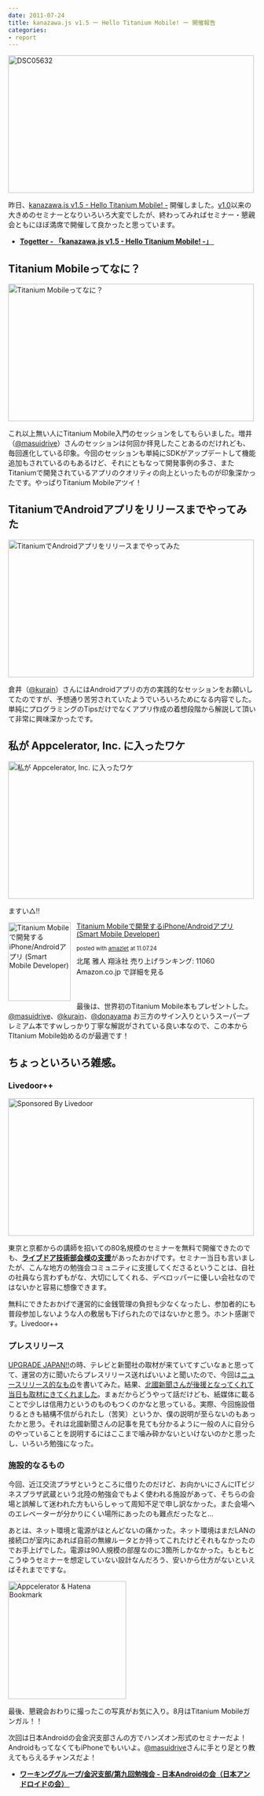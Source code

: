 ```yaml
---
date: 2011-07-24
title: kanazawa.js v1.5 ー Hello Titanium Mobile! ー 開催報告
categories:
- report
---
```

<a title="DSC05632 by kanazawajs, on Flickr" href="http://www.flickr.com/photos/kanazawajs/5970306952/"><img class="fig" src="http://farm7.static.flickr.com/6029/5970306952_2358a71ac5.jpg" alt="DSC05632" width="500" height="280" /></a>

昨日、<a href="http://kanazawajs.tumblr.com/v1-5/">kanazawa.js v1.5 - Hello Titanium Mobile! -</a> 開催しました。<a href="http://kanazawajs.tumblr.com/v1-0/">v1.0</a>以来の大きめのセミナーとなりいろいろ大変でしたが、終わってみればセミナー・懇親会ともにほぼ満席で開催して良かったと思っています。
<ul>
	<li><strong><a href="http://togetter.com/li/165175">Togetter - 「kanazawa.js v1.5 - Hello Titanium Mobile! -」 </a></strong></li>
</ul>
<div><!--more--></div>
<h2>Titanium Mobileってなに？</h2>
<a title="Titanium Mobileってなに？ by kanazawajs, on Flickr" href="http://www.flickr.com/photos/kanazawajs/5966327186/"><img class="fig" src="http://farm7.static.flickr.com/6020/5966327186_e3581cc3bb.jpg" alt="Titanium Mobileってなに？" width="500" height="280" /></a>

これ以上無い人にTitanium Mobile入門のセッションをしてもらいました。増井（<a href="https://twitter.com/#!/masuidrive">@masuidrive</a>）さんのセッションは何回か拝見したことあるのだけれども、毎回進化している印象。今回のセッションも単純にSDKがアップデートして機能追加もされているのもあるけど、それにともなって開発事例の多さ、またTitaniumで開発されているアプリのクオリティの向上といったものが印象深かったです。やっぱりTitanium Mobileアツイ！
<h2>TitaniumでAndroidアプリをリリースまでやってみた</h2>
<a title="TitaniumでAndroidアプリをリリースまでやってみた by kanazawajs, on Flickr" href="http://www.flickr.com/photos/kanazawajs/5965891117/"><img class="fig" src="http://farm7.static.flickr.com/6148/5965891117_5cafd167f0.jpg" alt="TitaniumでAndroidアプリをリリースまでやってみた" width="500" height="280" /></a>

倉井（<a href="https://twitter.com/#!/kurain">@kurain</a>）さんにはAndroidアプリの方の実践的なセッションをお願いしてたのですが、予想通り苦労されていたようでいろいろためになる内容でした。単純にプログラミングのTipsだけでなくアプリ作成の着想段階から解説して頂いて非常に興味深かったです。
<h2>私が Appcelerator, Inc. に入ったワケ</h2>
<a title="私が Appcelerator, Inc. に入ったワケ by kanazawajs, on Flickr" href="http://www.flickr.com/photos/kanazawajs/5970307526/"><img class="fig" src="http://farm7.static.flickr.com/6026/5970307526_608cf0bec8.jpg" alt="私が Appcelerator, Inc. に入ったワケ" width="500" height="280" /></a>

ますい△!!
<div class="amazlet-box" style="margin-bottom: 0px;">
<div class="amazlet-image" style="float: left; margin: 0px 12px 1px 0px;"><a name="amazletlink" href="http://www.amazon.co.jp/exec/obidos/ASIN/4798123986/warikiru-22/ref=nosim/" target="_blank"></a><a href="http://www.amazon.co.jp/gp/product/4798123986/ref=as_li_ss_tl?ie=UTF8&amp;tag=warikiru-22&amp;linkCode=as2&amp;camp=247&amp;creative=7399&amp;creativeASIN=4798123986"><img class="fig" src="https://images-na.ssl-images-amazon.com/images/I/51xs9gdl3mL._SL160_.jpg" alt="Titanium Mobileで開発するiPhone/Androidアプリ (Smart Mobile Developer)" width="127" height="160" /></a></div>
<div class="amazlet-info" style="line-height: 120%; margin-bottom: 10px;">
<div class="amazlet-name" style="margin-bottom: 10px; line-height: 120%;">

<a href="http://www.amazon.co.jp/gp/product/4798123986/ref=as_li_ss_tl?ie=UTF8&amp;tag=warikiru-22&amp;linkCode=as2&amp;camp=247&amp;creative=7399&amp;creativeASIN=4798123986">Titanium Mobileで開発するiPhone/Androidアプリ (Smart Mobile Developer)</a>
<div class="amazlet-powered-date" style="font-size: 80%; margin-top: 5px; line-height: 120%;">posted with <a title="Titanium Mobileで開発するiPhone/Androidアプリ (Smart Mobile Developer)" href="http://www.amazlet.com/browse/ASIN/4798123986/warikiru-22/ref=nosim/" target="_blank">amazlet</a> at 11.07.24</div>
</div>
<div class="amazlet-detail">北尾 雅人
翔泳社
売り上げランキング: 11060</div>
<div class="amazlet-sub-info" style="float: left;">
<div class="amazlet-link" style="margin-top: 5px;"><a name="amazletlink" href="http://www.amazon.co.jp/exec/obidos/ASIN/4798123986/warikiru-22/ref=nosim/" target="_blank"></a>Amazon.co.jp で詳細を見る</div>
</div>
</div>
</div>
&nbsp;

&nbsp;

最後は、世界初のTitanium Mobile本もプレゼントした。<a href="https://twitter.com/#!/masuidrive">@masuidrive</a>、<a href="https://twitter.com/#!/kurain">@kurain</a>、<a href="https://twitter.com/#!/donayama">@donayama</a> お三方のサイン入りというスーパープレミアム本ですｗしっかり丁寧な解説がされている良い本なので、この本からTItanium Mobile始めるのが最適です！
<h2>ちょっといろいろ雑感。</h2>
<h3>Livedoor++</h3>
<a title="Sponsored By Livedoor by kanazawajs, on Flickr" href="http://www.flickr.com/photos/kanazawajs/5970306114/"><img class="fig" src="http://farm7.static.flickr.com/6141/5970306114_a46cabaeb9.jpg" alt="Sponsored By Livedoor" width="500" height="280" /></a>

東京と京都からの講師を招いての80名規模のセミナーを無料で開催できたのでも、<strong><a href="http://blog.livedoor.jp/techblog/archives/66289449.html">ライブドア技術部会様の支援</a></strong>があったおかげです。セミナー当日も言いましたが、こんな地方の勉強会コミュニティに支援してくださるということは、自社の社員なら言わずもがな、大切にしてくれる、デベロッパーに優しい会社なのではないかと容易に想像できます。

無料にできたおかげで運営的に金銭管理の負担も少なくなったし、参加者的にも普段参加しないような人の敷居も下げられたのではないかと思う。ホント感謝です。Livedoor++
<h3>プレスリリース</h3>
<a href="http://www.fisc.jp/ugj/">UPGRADE JAPAN!!</a>の時、テレビと新聞社の取材が来ていてすごいなぁと思ってて、運営の方に聞いたらプレスリリース送ればいいよと聞いたので、今回は<a href="http://t32k.me/mol/log/kanazawajs-v1-5-hello-titanium-mobile/">ニュースリリース的なもの</a>を書いてみた。結果、<a href="http://www.facebook.com/photo.php?pid=435708&amp;id=109048162494785">北國新聞さんが後援となってくれて当日も取材にきてくれました</a>。まぁだからどうやって話だけども、紙媒体に載ることで少しは信用力というのものもつくのかなと思っている。実際、今回施設借りるときも結構不信がられたし（苦笑）というか、僕の説明が至らないのもあったかと思う。それは北國新聞さんの記事を見ても分かるように一般の人に自分らのやっていることを説明するにはここまで噛み砕かないといけないのかと思ったし、いろいろ勉強になった。
<h3>施設的なるもの</h3>
今回、近江交流プラザというところに借りたのだけど、お向かいにさんにITビジネスプラザ武蔵という北陸の勉強会でもよく使われる施設があって、そちらの会場と誤解して迷われた方もいらしゃって周知不足で申し訳なかった。また会場へのエレベーターが分かりにくい場所にあったのも難点だったなと...

あとは、ネット環境と電源がほとんどないの痛かった。ネット環境はまだLANの接続口が室内にあれば自前の無線ルータとか持ってこれたけどそれもなかったのでお手上げでした。電源は90人規模の部屋なのに3箇所しかなかった。もともとこうゆうセミナーを想定していない設計なんだろう、安いから仕方がないといえばそれまでですな。

<a title="Appcelerator &amp; Hatena Bookmark by kanazawajs, on Flickr" href="http://instagr.am/p/IUI5U/"><img src="http://farm7.static.flickr.com/6142/5966626645_cf472fbc72_m.jpg" alt="Appcelerator &amp; Hatena Bookmark" width="240" height="240" /></a>

最後、懇親会おわりに撮ったこの写真がお気に入り。8月はTitanium Mobileガンガル！！

次回は日本Androidの会金沢支部さんの方でハンズオン形式のセミナーだよ！AndroidもってなくてもiPhoneでもいいよ。<a href="https://twitter.com/#!/masuidrive">@masuidrive</a>さんに手とり足とり教えてもらえるチャンスだよ！
<ul>
	<li><strong><a href="http://www.android-group.jp/index.php?%A5%EF%A1%BC%A5%AD%A5%F3%A5%B0%A5%B0%A5%EB%A1%BC%A5%D7%2F%B6%E2%C2%F4%BB%D9%C9%F4%2F%C2%E8%B6%E5%B2%F3%CA%D9%B6%AF%B2%F1">ワーキンググループ/金沢支部/第九回勉強会 - 日本Androidの会（日本アンドロイドの会） </a></strong></li>
</ul>
